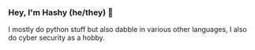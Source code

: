 ### Hey, I'm Hashy (he/they) 🥰
I mostly do python stuff but also dabble in various other languages, I also do cyber security as a hobby.
